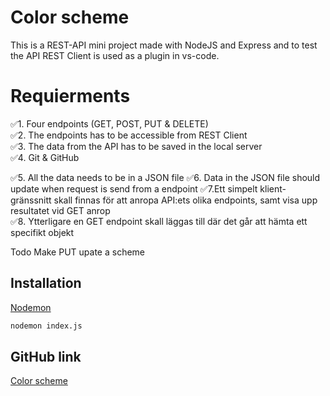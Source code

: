 # Color scheme

This is a REST-API mini project made with NodeJS and Express and to test the API REST Client is used as a plugin in vs-code.

# Requierments
✅1. Four endpoints (GET, POST, PUT & DELETE) <br>
✅2. The endpoints has to be accessible from REST Client<br>
✅3. The data from the API has to be saved in the local server<br>
✅4. Git & GitHub

✅5. All the data needs to be in a JSON file
✅6. Data in the JSON file should update when request is send from a endpoint 
✅7.Ett simpelt klient-gränssnitt skall finnas för att anropa API:ets olika   endpoints, samt visa upp resultatet vid GET anrop<br>
✅8. Ytterligare en GET endpoint skall läggas till där det går att hämta ett specifikt objekt 

Todo
Make PUT upate a scheme

 

## Installation
[Nodemon](https://www.npmjs.com/package/nodemon) 

<!-- (info om hur projektet byggs och körs) -->

```bash
nodemon index.js
```

 ## GitHub link
[Color scheme](https://github.com/claudiaAR/CRUD)
